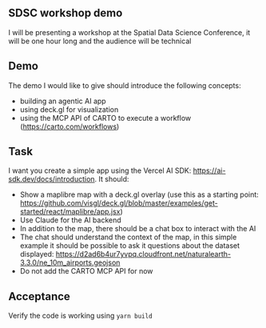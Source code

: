 ## SDSC workshop demo

I will be presenting a workshop at the Spatial Data Science Conference, it will be one hour long and the audience will be technical

## Demo

The demo I would like to give should introduce the following concepts:

- building an agentic AI app
- using deck.gl for visualization
- using the MCP API of CARTO to execute a workflow (https://carto.com/workflows)

## Task

I want you create a simple app using the Vercel AI SDK: https://ai-sdk.dev/docs/introduction. It should:

- Show a maplibre map with a deck.gl overlay (use this as a starting point: https://github.com/visgl/deck.gl/blob/master/examples/get-started/react/maplibre/app.jsx)
- Use Claude for the AI backend
- In addition to the map, there should be a chat box to interact with the AI
- The chat should understand the context of the map, in this simple example it should be possible to ask it questions about the dataset displayed: https://d2ad6b4ur7yvpq.cloudfront.net/naturalearth-3.3.0/ne_10m_airports.geojson
- Do not add the CARTO MCP API for now

## Acceptance

Verify the code is working using `yarn build`
